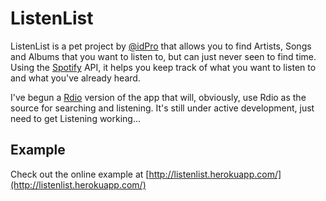 # ListenList

ListenList is a pet project by [@idPro](http://twitter.com/idpro) that allows you to find Artists, Songs and Albums that you want to listen to, but can just never seen to find time. Using the [Spotify](https://www.spotify.com) API, it helps you keep track of what you want to listen to and what you've already heard.

I've begun a [Rdio](http://www.rdio.com/) version of the app that will, obviously, use Rdio as the source for searching and listening. It's still under active development, just need to get Listening working...

## Example

Check out the online example at [http://listenlist.herokuapp.com/](http://listenlist.herokuapp.com/)